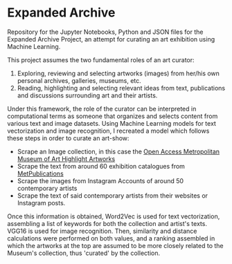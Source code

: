 # Expanded Archive

Repository for the Jupyter Notebooks, Python and JSON files for the Expanded Archive Project, an attempt for curating an art exhibition using Machine Learning.

This project assumes the two fundamental roles of an art curator:
1. Exploring, reviewing and selecting artworks (images) from her/his own personal archives, galleries, museums, etc.
2. Reading, highlighting and selecting relevant ideas from text, publications and discussions surrounding art and their artists.

Under this framework, the role of the curator can be interpreted in computational terms as someone that organizes and selects content from various text and image datasets. Using Machine Learning models for text vectorization and image recognition, I recreated a model which follows these steps in order to curate an art-show:

- Scrape an Image collection, in this case the [Open Access Metropolitan Museum of Art Highlight Artworks](https://metmuseum.github.io/)
- Scrape the text from around 60 exhibition catalogues from [MetPublications](https://www.metmuseum.org/art/metpublications)
- Scrape the images from Instagram Accounts of around 50 contemporary artists
- Scrape the text of said contemporary artists from their websites or Instagram posts.

Once this information is obtained, Word2Vec is used for text vectorization, assembling a list of keywords for both the collection and artist's texts. VGG16 is used for image recognition. Then, similarity and distance calculations were performed on both values, and a ranking assembled in which the artworks at the top are assumed to be more closely related to the Museum's collection, thus 'curated' by the collection.
